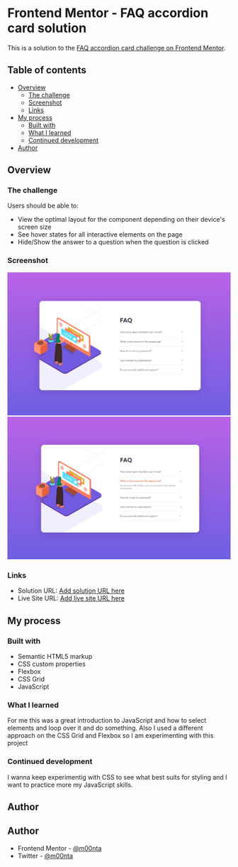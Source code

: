 # Frontend Mentor - FAQ accordion card solution

This is a solution to the [FAQ accordion card challenge on Frontend Mentor](https://www.frontendmentor.io/challenges/faq-accordion-card-XlyjD0Oam).

## Table of contents

- [Overview](#overview)
  - [The challenge](#the-challenge)
  - [Screenshot](#screenshot)
  - [Links](#links)
- [My process](#my-process)
  - [Built with](#built-with)
  - [What I learned](#what-i-learned)
  - [Continued development](#continued-development)
- [Author](#author)

## Overview

### The challenge

Users should be able to:

- View the optimal layout for the component depending on their device's screen size
- See hover states for all interactive elements on the page
- Hide/Show the answer to a question when the question is clicked

### Screenshot

![](./screenshot1.jpg)
![](./screenshot2.jpg)

### Links

- Solution URL: [Add solution URL here](https://github.com/m00nta/faq-accordion-card-main)
- Live Site URL: [Add live site URL here](https://m00nta.github.io/faq-accordion-card-main/)

## My process

### Built with

- Semantic HTML5 markup
- CSS custom properties
- Flexbox
- CSS Grid
- JavaScript

### What I learned

For me this was a great introduction to JavaScript and how to select elements and loop over it and do something. Also I used a different approach on the CSS Grid and Flexbox so I am experimenting with this project

### Continued development

I wanna keep experimentig with CSS to see what best suits for styling and I want to practice more my JavaScript skills.

## Author

## Author

- Frontend Mentor - [@m00nta](https://www.frontendmentor.io/profile/m00nta)
- Twitter - [@m00nta](https://twitter.com/m00nta)
